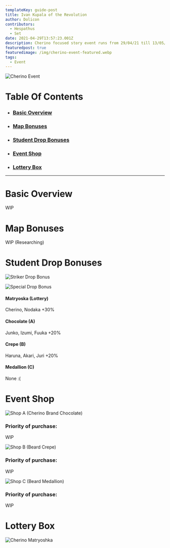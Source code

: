 ```yaml
---
templateKey: guide-post
title: Ivan Kupala of the Revolution
author: Dolicon
contributors:
  - Hespathus
  - Set
date: 2021-04-29T13:57:23.001Z
description: Cherino focused story event runs from 29/04/21 till 13/05/21 12:00 (JST)
featuredpost: true
featuredimage: /img/cherino-event-featured.webp
tags:
  - Event
---
```

![Cherino Event](/img/cherino-event-featured.jfif "Cherino Event")

# Table Of Contents

* ### [Basic Overview](#basic-overview)
* ### [Map Bonuses](#map-bonuses)
* ### [Student Drop Bonuses](#student-drop-bonuses)
* ### [Event Shop](#event-shop)
* ### [Lottery Box](#lottery-box)

- - -

# Basic Overview

WIP

# Map Bonuses

WIP (Researching)

# Student Drop Bonuses

![Striker Drop Bonus](/img/cherino-striker-bonus.webp "Striker Drop Bonus")

![Special Drop Bonus](/img/cherino-special-bonus.webp "Special Drop Bonus")

#### **Matryoska (Lottery)**

Cherino, Nodaka +30%

#### **Chocolate (A)**

Junko, Izumi, Fuuka +20%

#### **Crepe (B)**

Haruna, Akari, Juri +20%

#### **Medallion (C)**

None :(

# Event Shop

![Shop A (Cherino Brand Chocolate)](/img/cherino-shop-a.webp "Shop A (Cherino Brand Chocolate)")

### Priority of purchase:

WIP

![Shop B (Beard Crepe)](/img/cherino-shop-b.webp "Shop B (Beard Crepe)")

### Priority of purchase:

WIP

![Shop C (Beard Medallion)](/img/cherino-shop-c.webp "Shop C (Beard Medallion)")

### Priority of purchase:

WIP

# Lottery Box

![Cherino Matryoshka](/img/cherino-lottery.webp "Cherino Matryoshka")